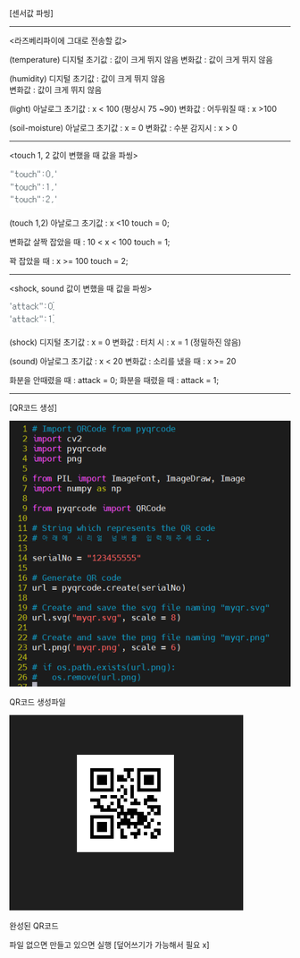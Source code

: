 
[센서값 파씽]

--------------------------------------------
<라즈베리파이에 그대로 전송할 값>

(temperature) 디지털
초기값 : 값이 크게 뛰지 않음 
변화값 : 값이 크게 뛰지 않음  

(humidity) 디지털 
초기값 : 값이 크게 뛰지 않음  
변화값 : 값이 크게 뛰지 않음 

(light) 아날로그
초기값 :  x < 100 (평상시 75 ~90)
변화값 :  어두워질 때 :  x >100 

(soil-moisture) 아날로그
초기값 : x = 0 
변화값 : 수분 감지시 : x > 0 

----------------------------------------------
<touch 1, 2 값이 변했을 때 값을 파씽>

![image-2.png](./image-2.png)

(touch 1,2) 아날로그
초기값 : x <10
touch = 0;

변화값 
살짝 잡았을 때 : 10 < x < 100
touch = 1;
        
꽉 잡았을 때 : x >= 100
touch = 2;   

--------------------------------------------------
<shock, sound 값이 변했을 때 값을 파씽> 

![image-3.png](./image-3.png)

(shock) 디지털
초기값 : x = 0
변화값 : 터치 시 :  x = 1 (정밀하진 않음)  

(sound) 아날로그
초기값 : x < 20
변화값 : 소리를 냈을 때 : x >= 20  


화분을 안때렸을 때 : attack = 0;
화분을 때렸을 때 : attack = 1;

--------------------------------------------------

[QR코드 생성]

![image-5.png](./image-5.png)

QR코드 생성파일 


![image-6.png](./image-6.png)

완성된 QR코드


파일 없으면 만들고 있으면 실행 [덮어쓰기가 가능해서 필요 x]
